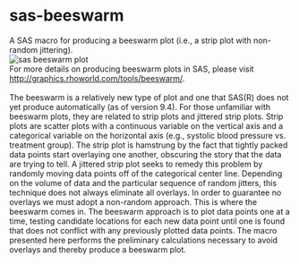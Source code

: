 # sas-beeswarm
A SAS macro for producing a beeswarm plot (i.e., a strip plot with non-random jittering). 
<br>
![sas beeswarm plot](https://github.com/srosanba/sas-beeswarm/blob/master/BeeswarmPlot.png)
<br>
For more details on producing beeswarm plots in SAS, please visit http://graphics.rhoworld.com/tools/beeswarm/.
<br>
<br>
The beeswarm is a relatively new type of plot and one that SAS(R) does not yet produce automatically (as of version 9.4). For those unfamiliar with beeswarm plots, they are related to strip plots and jittered strip plots. Strip plots are scatter plots with a continuous variable on the vertical axis and a categorical variable on the horizontal axis (e.g., systolic blood pressure vs. treatment group). The strip plot is hamstrung by the fact that tightly packed data points start overlaying one another, obscuring the story that the data are trying to tell. A jittered strip plot seeks to remedy
this problem by randomly moving data points off of the categorical center line. Depending on the volume of data and the particular sequence of random jitters, this technique does not always eliminate all overlays. In order to guarantee no overlays we must adopt a non-random approach. This is where the beeswarm comes in. The beeswarm approach is to plot data points one at a time, testing candidate locations for each new data point until one is found that does not conflict with any previously plotted data points. The macro presented here performs the preliminary calculations necessary to avoid overlays and thereby produce a beeswarm plot.
